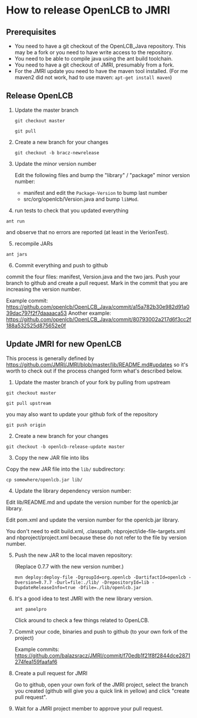 # How to release OpenLCB to JMRI

## Prerequisites

* You need to have a git checkout of the OpenLCB_Java repository. This may be a
  fork or you need to have write access to the repository.
* You need to be able to compile java using the ant build toolchain.
* You need to have a git checkout of JMRI, presumably from a fork.
* For the JMRI update you need to have the maven tool installed. (For me maven2
  did not work, had to use maven: ```apt-get install maven```)

## Release OpenLCB

1. Update the master branch

   ```git checkout master```

   ```git pull```

2. Create a new branch for your changes

   ```git checkout -b bracz-newrelease```

3. Update the minor version number

   Edit the following files and bump the "library" / "package" minor version number:
     * manifest and edit the `Package-Version` to bump last number
     * src/org/openlcb/Version.java and bump `libMod`.
  
4. run tests to check that you updated everything

  ```ant run```

  and observe that no errors are reported (at least in the VerionTest).

5. recompile JARs

  ```ant jars```

6. Commit everything and push to github

  commit the four files: manifest, Version.java and the two jars. Push your
  branch to github and create a pull request. Mark in the commit that you are
  increasing the version number.

  Example commit:
  https://github.com/openlcb/OpenLCB_Java/commit/a15a782b30e982d91a039dac797f2f7daaaaca53
  Another example:
  https://github.com/openlcb/OpenLCB_Java/commit/80793002a217d6f3cc2f188a532525d875652e0f

## Update JMRI for new OpenLCB

This process is generally defined by
https://github.com/JMRI/JMRI/blob/master/lib/README.md#updates so it's worth to
check out if the process changed form what's described below.

1. Update the master branch of your fork by pulling from upstream

  ```git checkout master```
  
  ```git pull upstream```

  you may also want to update your github fork of the repository

  ```git push origin```

2. Create a new branch for your changes

  ```git checkout -b openlcb-release-update master```

3. Copy the new JAR file into libs

  Copy the new JAR file into the `lib/` subdirectory:
  
  ```cp somewhere/openlcb.jar lib/```

4. Update the library dependency version number:

  Edit lib/README.md and update the version number for the openlcb.jar library.
   
  Edit pom.xml and update the version number for the openlcb.jar library.
  
  You don't need to edit build.xml, .classpath, nbproject/ide-file-targets.xml
  and nbproject/project.xml because these do not refer to the file by version
  number.
  
5. Push the new JAR to the local maven repository:

    (Replace 0.7.7 with the new version number.)

    ```
    mvn deploy:deploy-file -DgroupId=org.openlcb -DartifactId=openlcb -Dversion=0.7.7 -Durl=file:./lib/ -DrepositoryId=lib -DupdateReleaseInfo=true -Dfile=./lib/openlcb.jar
    ```

5. It's a good idea to test JMRI with the new library version.

    ```ant panelpro```

    Click around to check a few things related to OpenLCB.

4. Commit your code, binaries and push to github (to your own fork of the
   project)

    Example commits: https://github.com/balazsracz/JMRI/commit/f70edb1f21f8f2844dce2871274fea159faafaf6

5. Create a pull request for JMRI

    Go to github, open your own fork of the JMRI project, select the branch you
    created (github will give you a quick link in yellow) and click "create
    pull request".

6. Wait for a JMRI project member to approve your pull request.
